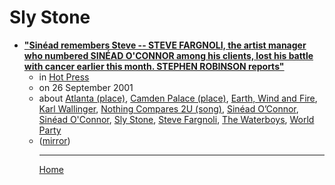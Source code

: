 # Sly Stone

 - [**"Sinéad remembers Steve -- STEVE FARGNOLI, the artist manager who numbered SINÉAD O'CONNOR among his clients, lost his battle with cancer earlier this month. STEPHEN ROBINSON reports"**](https://www.hotpress.com/music/sineacutead-remembers-steve-1525753)<ul><li>in [Hot Press](https://www.hotpress.com/)</li><li>on 26 September 2001</li><li>about [Atlanta (place)](../../topics/place/atlanta/index.md), [Camden Palace (place)](../../topics/place/camden-palace/index.md), [Earth, Wind and Fire](../../topics/earth-wind-and-fire/index.md), [Karl Wallinger](../../topics/karl-wallinger/index.md), [Nothing Compares 2U (song)](../../topics/song/nothing-compares-2u/index.md), [Sinéad O’Connor](../../topics/sin-ad-o-connor/index.md), [Sinéad O'Connor](../../topics/sin-ad-o-connor/index.md), [Sly Stone](../../topics/sly-stone/index.md), [Steve Fargnoli](../../topics/steve-fargnoli/index.md), [The Waterboys](../../topics/the-waterboys/index.md), [World Party](../../topics/world-party/index.md)</li><li>([mirror](https://web.archive.org/web/*/https://www.hotpress.com/music/sineacutead-remembers-steve-1525753))</li><ul>

----

[Home](../index.md)
